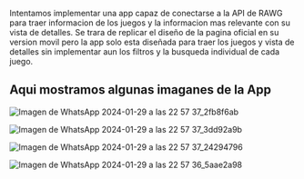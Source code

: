 Intentamos implementar una app capaz de conectarse a la API de RAWG para traer informacion de los juegos y la informacion mas relevante con su vista de detalles. Se trara de replicar el diseño de la pagina oficial en su version movil pero la app solo esta diseñada para traer los juegos y vista de detalles sin implementar aun los filtros y la busqueda individual de cada juego.

## Aqui mostramos algunas imaganes de la App

![Imagen de WhatsApp 2024-01-29 a las 22 57 37_2fb8f6ab](https://github.com/CristianCuriel/AppGames/assets/86894635/3258e92a-f003-46de-b195-ab27313ec026)

![Imagen de WhatsApp 2024-01-29 a las 22 57 37_3dd92a9b](https://github.com/CristianCuriel/AppGames/assets/86894635/448494e1-9ed9-4fcd-a92f-aa34868cacec)

![Imagen de WhatsApp 2024-01-29 a las 22 57 37_24294796](https://github.com/CristianCuriel/AppGames/assets/86894635/a6780278-1214-4d2d-8a4b-2d0d18244a05)


![Imagen de WhatsApp 2024-01-29 a las 22 57 36_5aae2a98](https://github.com/CristianCuriel/AppGames/assets/86894635/6900d6f7-9095-4a36-aace-e6ebf5ce82df)
